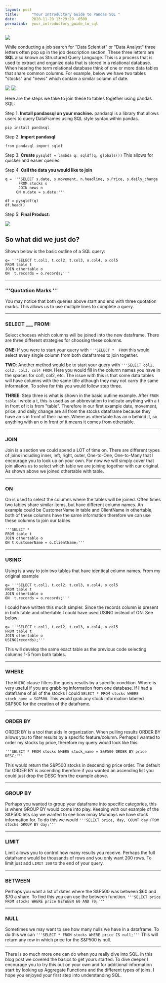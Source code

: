 ```yaml
---
layout: post
title:      "Your Introductory Guide to Pandas SQL "
date:       2020-11-20 13:29:29 -0500
permalink:  your_introductory_guide_to_sql
---
```


<img src = "https://img.favpng.com/11/4/14/microsoft-sql-server-computer-icons-oracle-corporation-oracle-database-png-favpng-k4KjYieuYpSdy2bxiud63NBP2.jpg">

While conducting a job search for "Data Scientist" or "Data Analyst" three letters often pop up in the job description section. These three letters are **SQL** also known as Structured Query Language. This is a process that is used to extract and organize data that is stored in a relational database. When hearing the term relational database think of one or more data tables that share common columns. For example, below we have two tables "stocks" and "news" which contain a similar column of date. 

<img src="https://docs.google.com/drawings/d/e/2PACX-1vSjnY-NcGuYYSCNhnfkMtCjDNC2lz1H8AF6FIiO2Qsxe1FENZX9h9TWRi0gSzVkzC48OYwAoPJakcj9/pub?w=351&amp;h=195">


<img src="https://docs.google.com/drawings/d/e/2PACX-1vRTtTxgqWafSiPUYgxGYbv3a-zoUuYI0WNvJAKwtIXqPFkf_ze0LfL3Q1omX1faUxTtGZrA4vzfVqhW/pub?w=436&amp;h=191">

Here are the steps we take to join these to tables together using pandas SQL:

Step 1. **Install pandassql on your machine.** pandasql is a library that allows users to query DataFrames using SQL style syntax within pandas.

`pip install pandasql`

Step 2. **Import pandasql**

`from pandasql import sqldf`

Step 3. **Create** `pysqldf = lambda q: sqldf(q, globals())` This allows for quicker and easier queries. 

Step 4. **Call the data you would like to join**

```
q = '''SELECT s.date, s.movement, n.headline, s.Price, s.daily_change       
      FROM stocks s					
      JOIN news n 					
     ON n.date = s.date:'''  
								 
df = pysqldf(q)	
df.head()
```
		
Step 5: **Final Product:**
	
<img src="https://docs.google.com/drawings/d/e/2PACX-1vQz72aEXPDu00vEvD0SRM2R8zVwJAwnqxvLfj3DVEXihh3um79JagQ5fIdPiajT0St9GULAsmvkkhEA/pub?w=693&amp;h=193">
	
## So what did we just do?

Shown below is the basic outline of a SQL query:


```
q= '''SELECT t.col1, t.col2, t.col3, o.col4, o.col5 
FROM table t 
JOIN othertable o 
ON  t.records = o.records;'''
```

---				
### '''Quotation Marks '''

You may notice that both queries above start and end with three quotation marks. This allows us to use multiple lines to complete a query. 

---
### SELECT ___ FROM:

Select chooses which columns will be joined into the new dataframe. There are three different strategies for choosing these columns. 

**ONE:** If you were to start your query with ```'''SELECT *  FROM``` this would select every single column from both dataframes to join together. 

**TWO**: Another method would be to start your query with ```'''SELECT col1, col2, col3, col4 FROM```. Here you would fill in the column names you have in the spaces for col1, col2, etc. The issue with this is that some data tables will have columns with the same title although they may not carry the same information. To solve for this you would follow step three.

**THREE**: Step three is what is shown in the basic outline example. After ```FROM table``` I wrote a t, this is used as an abbreviation to indicate anything with a t in front of it is from "table". Therefore in our first example date, movement, price, and daily_change are all from the stocks dataframe because they have an s in front of their name. Where as othertable has an o behind it, so anything with an o in front of it means it comes from othertable.

---			
### JOIN

Join is a section we could spend a LOT of time on. There are different types of joins including inner, left, right, outer, One-to-One, One-to-Many that I encourage you to look up on your own. For now we will simply cover that join allows us to select which table we are joining together with our original. As shown above we joined othertable with table.


---			
### ON

On is used to select the columns where the tables will be joined. Often times two tables share similar items, but have different column names. An example could be CustomerName in table and ClientName in othertable, both of these columns have the same information therefore we can use these columns to join our tables.

```
'''SELECT * 
FROM table t
JOIN othertable o
ON t.CustomerName = o.ClientName;'''
```

---			
### USING

Using is a way to join two tables that have identical column names.  From my original example 
```
q= '''SELECT t.col1, t.col2, t.col3, o.col4, o.col5 
FROM table t 
JOIN othertable o 
ON  t.records = o.records;'''
```
I could have written this much simpler. Since the records column is present in both table and othertable I could have used USING instead of ON. See below:
```
q= '''SELECT t.col1, t.col2, t.col3, o.col4, o.col5 
FROM table t 
JOIN othertable o 
USING(records);'''
```
This will develop the same exact table as the previous code selecting columns 1-5 from both tables. 

---			

### WHERE


The ```WHERE``` clause filters the query results by a specific condition. Where is very useful if you are grabbing information from one database. If I had a dataframe of all of the stocks I could ```SELECT * FROM stocks WHERE stock_name = S&P500```. This would grab any stock information labeled S&P500 for the creation of the dataframe. 

---			
### ORDER BY

ORDER BY is a tool that aids in organization. When pulling results ORDER BY allows you to filter results by a specific feature/column. Perhaps I wanted to order my stocks by price, therefore my query would look like this:

```'''SELECT * FROM stocks WHERE stock_name = S&P500 ORDER BY price DESC;'''``` 

This would return the S&P500 stocks in descending price order. The default for ORDER BY is ascending therefore if you wanted an ascending list you could just drop the DESC from the example above. 

---				
### GROUP BY

Perhaps you wanted to group your dataframe into specific categories, this is where GROUP BY would come into play. Keeping with our example of the S&P500 lets say we wanted to see how mnay Mondays we have stock information for. To do this we would ```'''SELECT price, day, COUNT day FROM stocks GROUP BY day;'''``` 

---		
### LIMIT

Limit allows you to control how many results you receive. Perhaps the full dataframe would be thousands of rows and you only want 200 rows. To limit just add ```LIMIT 200``` to the end of your query. 

---				

### BETWEEN

Perhaps you want a list of dates where the S&P500 was between $60 and $70 a share. To find this you can use the between function. ```'''SELECT price FROM stocks WHERE price BETWEEN 60 AND 70;'''```

---		

### NULL
Sometimes we may want to see how many nulls we have in a dataframe. To do this we can ```'''SELECT * FROM stocks WHERE price IS null;'''``` This will return any row in which price for the S&P500 is null. 


---			

There is so much more one can do when you really dive into SQL. In this blog post we covered the basics to get yours started. To dive deeper I encourage you to try this out on your own and for additional information start by looking up Aggregate Functions and the different types of joins. I hope you enjoyed your first step into understanding SQL.


